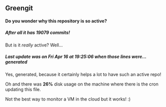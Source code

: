 ## Greengit

#### Do you wonder why this repository is so active?

##### After all it has 19079 commits!

But is it *really* active? Well...

##### Last update was on Fri Apr 16 at 19:25:06 when those lines were... generated

Yes, generated, because it certainly helps a lot to have such an active repo!

Oh and there was **26%** disk usage on the machine
where there is the cron updating this file.

Not the best way to monitor a VM in the cloud but it works! :)
